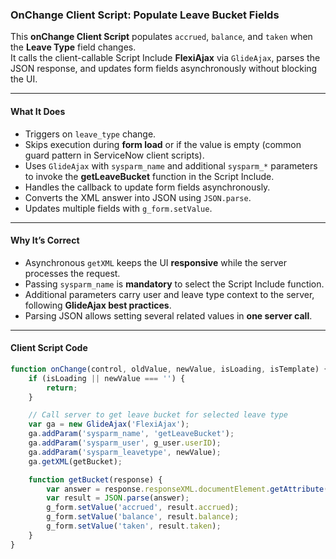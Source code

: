###  OnChange Client Script: Populate Leave Bucket Fields

This **onChange Client Script** populates `accrued`, `balance`, and `taken` when the **Leave Type** field changes.  
It calls the client-callable Script Include **FlexiAjax** via `GlideAjax`, parses the JSON response, and updates form fields asynchronously without blocking the UI.

---

####  What It Does

- Triggers on `leave_type` change.
- Skips execution during **form load** or if the value is empty (common guard pattern in ServiceNow client scripts).
- Uses `GlideAjax` with `sysparm_name` and additional `sysparm_*` parameters to invoke the **getLeaveBucket** function in the Script Include.
- Handles the callback to update form fields asynchronously.
- Converts the XML answer into JSON using `JSON.parse`.
- Updates multiple fields with `g_form.setValue`.

---

#### Why It’s Correct

- Asynchronous `getXML` keeps the UI **responsive** while the server processes the request.
- Passing `sysparm_name` is **mandatory** to select the Script Include function.
- Additional parameters carry user and leave type context to the server, following **GlideAjax best practices**.
- Parsing JSON allows setting several related values in **one server call**.

---

####  Client Script Code

```javascript
function onChange(control, oldValue, newValue, isLoading, isTemplate) {
    if (isLoading || newValue === '') {
        return;
    }

    // Call server to get leave bucket for selected leave type
    var ga = new GlideAjax('FlexiAjax');
    ga.addParam('sysparm_name', 'getLeaveBucket');
    ga.addParam('sysparm_user', g_user.userID);
    ga.addParam('sysparm_leavetype', newValue);
    ga.getXML(getBucket);

    function getBucket(response) {
        var answer = response.responseXML.documentElement.getAttribute("answer");
        var result = JSON.parse(answer);
        g_form.setValue('accrued', result.accrued);
        g_form.setValue('balance', result.balance);
        g_form.setValue('taken', result.taken);
    }
}
